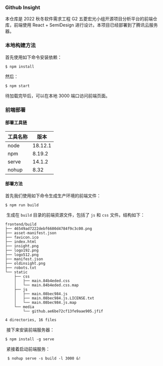 ### Github Insight

  本仓库是 2022 秋冬软件需求工程 G2 五菱宏光小组开源项目分析平台的前端仓库，前端使用 React + SemiDesign 进行设计。本项目已经部署到了腾讯云服务器。

### 本地构建方法

  首先使用如下命令安装依赖：

```shell
$ npm install
```
  然后：

```shell
$ npm start
```
  
  待加载完毕后，可以在本地 3000 端口访问前端页面。


### 前端部署

#### 部署工具链

| 工具名称 | 版本    |
| -------- | ------- |
| node     | 18.12.1 |
| npm      | 8.19.2  |
| serve    | 14.1.2  |
| nohup    | 8.32    |

#### 部署方法

  首先我们使用如下命令生成生产环境的前端文件：

```shell
$ npm run build 
```

​	生成在 `build` 目录的前端资源文件，包括了 `js` 和 `css` 文件。结构如下：

```
frontend/build
├── 46549ad7222debf6600d4784f9c3c00.png
├── asset-manifest.json
├── favicon.ico
├── index.html
├── insight.png
├── logo192.png
├── logo512.png
├── manifest.json
├── oldinsight.png
├── robots.txt
└── static
    ├── css
    │   ├── main.84b4eded.css
    │   └── main.84b4eded.css.map
    ├── js
    │   ├── main.08bec984.js
    │   ├── main.08bec984.js.LICENSE.txt
    │   └── main.08bec984.js.map
    └── media
        └── github.ae6be72cf13fe9aae905.jfif

4 directories, 16 files
```

​	接下来安装前端服务器：

```shell
$ npm install -g serve
```

​	紧接着启动前端服务：

```shell
 $ nohup serve -s build -l 3000 &! 
```

### 
